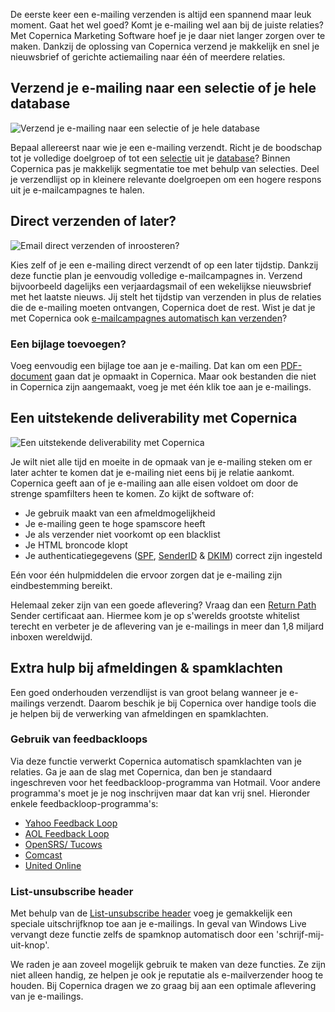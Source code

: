 De eerste keer een e-mailing verzenden is altijd een spannend maar leuk
moment. Gaat het wel goed? Komt je e-mailing wel aan bij de juiste
relaties? Met Copernica Marketing Software hoef je je daar niet langer
zorgen over te maken. Dankzij de oplossing van Copernica verzend je
makkelijk en snel je nieuwsbrief of gerichte actiemailing naar één of
meerdere relaties.

Verzend je e-mailing naar een selectie of je hele database
----------------------------------------------------------

![Verzend je e-mailing naar een selectie of je hele
database](../images/nl-send-to-target-groups-copernica.gif)

Bepaal allereerst naar wie je een e-mailing verzendt. Richt je de
boodschap tot je volledige doelgroep of tot een
[selectie](./definieer-doelgroepen-met-selecties.md "Definieer doelgroepen met selecties")
uit je [database](./maak-je-eigen-database.md "Maak je eigen database")?
Binnen Copernica pas je makkelijk segmentatie toe met behulp van
selecties. Deel je verzendlijst op in kleinere relevante doelgroepen om
een hogere respons uit je e-mailcampagnes te halen.

Direct verzenden of later?
--------------------------

![Email direct verzenden of
inroosteren?](../images/nl-verzend.png "Verzend je e-mailing naar een selectie of je hele database")

Kies zelf of je een e-mailing direct verzendt of op een later tijdstip.
Dankzij deze functie plan je eenvoudig volledige e-mailcampagnes in.
Verzend bijvoorbeeld dagelijks een verjaardagsmail of een wekelijkse
nieuwsbrief met het laatste nieuws. Jij stelt het tijdstip van verzenden
in plus de relaties die de e-mailing moeten ontvangen, Copernica doet de
rest. Wist je dat je met Copernica ook [e-mailcampagnes automatisch kan
verzenden](./automatiseer-je-campagnes.md "Automatiseer je campagnes")?

### Een bijlage toevoegen?

Voeg eenvoudig een bijlage toe aan je e-mailing. Dat kan om een
[PDF-document](./maak-een-gepersonaliseerd-pdf-document.md "Maak een gepersonaliseerd PDF-document")
gaan dat je opmaakt in Copernica. Maar ook bestanden die niet in
Copernica zijn aangemaakt, voeg je met één klik toe aan je e-mailings.

Een uitstekende deliverability met Copernica
--------------------------------------------

![Een uitstekende deliverability met
Copernica](../images/nl-deliverability.png "Een uitstekende deliverability met Copernica")

Je wilt niet alle tijd en moeite in de opmaak van je e-mailing steken om
er later achter te komen dat je e-mailing niet eens bij je relatie
aankomt. Copernica geeft aan of je e-mailing aan alle eisen voldoet om
door de strenge spamfilters heen te komen. Zo kijkt de software of:

-   Je gebruik maakt van een afmeldmogelijkheid
-   Je e-mailing geen te hoge spamscore heeft
-   Je als verzender niet voorkomt op een blacklist
-   Je HTML broncode klopt
-   Je authenticatiegegevens
    ([SPF](./spam-verminderen-met-behulp-van-spf.md "SPF"),
    [SenderID](./sender-id-hoe-werkt-het-precies.md "SenderID") &
    [DKIM](./dkim-domainkey-identified-mail.md "DKIM")) correct zijn ingesteld

Eén voor één hulpmiddelen die ervoor zorgen dat je e-mailing zijn
eindbestemming bereikt.

Helemaal zeker zijn van een goede aflevering? Vraag dan een [Return
Path](./return-path-verbeterde-aflevering-en-vertrouwen.md "Return Path")
Sender certificaat aan. Hiermee kom je op s'werelds grootste whitelist
terecht en verbeter je de aflevering van je e-mailings in meer dan 1,8
miljard inboxen wereldwijd.

Extra hulp bij afmeldingen & spamklachten
-----------------------------------------

Een goed onderhouden verzendlijst is van groot belang wanneer je
e-mailings verzendt. Daarom beschik je bij Copernica over handige tools
die je helpen bij de verwerking van afmeldingen en spamklachten.

### Gebruik van feedbackloops

Via deze functie verwerkt Copernica automatisch spamklachten van je
relaties. Ga je aan de slag met Copernica, dan ben je standaard
ingeschreven voor het feedbackloop-programma van Hotmail. Voor andere
programma's moet je je nog inschrijven maar dat kan vrij snel. Hieronder
enkele feedbackloop-programma's:

-   [Yahoo Feedback
    Loop](http://feedbackloop.yahoo.net/ "Yahoo Feedback Loop")
-   [AOL Feedback
    Loop](http://postmaster.aol.com/Postmaster.FeedbackLoop.php "AOL Feedback Loop")
-   [OpenSRS/
    Tucows](http://fbl.hostedemail.com/ "OpenSRS/ Tucows feedback loop programma")
-   [Comcast](http://feedback.comcast.net/ "Comcast")
-   [United
    Online](http://www.unitedonline.net/postmaster/whitelisted.html "United Online")

### List-unsubscribe header

Met behulp van de [List-unsubscribe
header](./list-unsubscribe-header-een-reputatieverbeterende-e-mailheader.md "List-unsubscribe header")
voeg je gemakkelijk een speciale uitschrijfknop toe aan je e-mailings.
In geval van Windows Live vervangt deze functie zelfs de spamknop
automatisch door een 'schrijf-mij-uit-knop'.

We raden je aan zoveel mogelijk gebruik te maken van deze functies. Ze
zijn niet alleen handig, ze helpen je ook je reputatie als
e-mailverzender hoog te houden. Bij Copernica dragen we zo graag bij aan
een optimale aflevering van je e-mailings.
